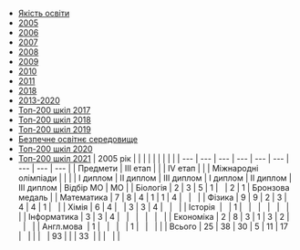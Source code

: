 
- [Якість освіти](/якість-освіти/)
- [2005](/якість-освіти/2005/)
- [2006](/якість-освіти/2006/)
- [2007](/якість-освіти/2007/)
- [2008](/якість-освіти/2008/)
- [2009](/якість-освіти/2009/)
- [2010](/якість-освіти/2010/)
- [2011](/якість-освіти/2011/)
- [2018](/якість-освіти/2018/)
- [2013-2020](/якість-освіти/2013-2020/)
- [Топ-200 шкіл 2017](/якість-освіти/топ-200-шкіл-2017/)
- [Топ-200 шкіл 2018](/якість-освіти/топ-200-шкіл-2018/)
- [Топ-200 шкіл 2019](/якість-освіти/топ-200-шкіл-2019/)
- [Безпечне освітнє середовище](/якість-освіти/безпечне-освітнє-середовище/)
- [Топ-200 шкіл 2020](/якість-освіти/топ-200-шкіл-2020/)
- [Топ-200 шкіл 2021](/якість-освіти/топ-200-шкіл-2021/)
| 2005 рік    |          |           |            |          |           |            |                      |                 |
| ---         | ---      | ---       | ---        | ---      | ---       | ---        | ---                  | ---             |
| Предмети    | III етап |           |            | IV етап  |           |            | Міжнародні олімпіади |                 |
|             | I диплом | II диплом | III диплом | I диплом | II диплом | III диплом | Відбір МО            | МО              |
| Біологія    | 2        | 3         | 5          | 1        |           | 2          | 1                    | Бронзова медаль |
| Математика  | 7        | 8         | 4          | 1        | 1         | 4          |                      |                 |
| Фізика      | 9        | 9         | 2          | 3        | 4         | 4          | 1                    |                 |
| Хімія       | 6        | 4         |            | 3        | 3         | 4          |                      |                 |
| Історія     |          | 1         |            |          |           |            |                      |                 |
| Інформатика | 3        | 3         | 4          |          |           |            |                      |                 |
| Економіка   | 2        | 8         | 3          | 1        | 3         | 2          |                      |                 |
| Англ.мова   | 1        |           |            |          | 1         |            |                      |                 |
| Всього      | 25       | 38        | 30         | 5        | 11        | 17         |                      |                 |
|             | 93       |           |            | 33       |           |            |                      |                 |
       
